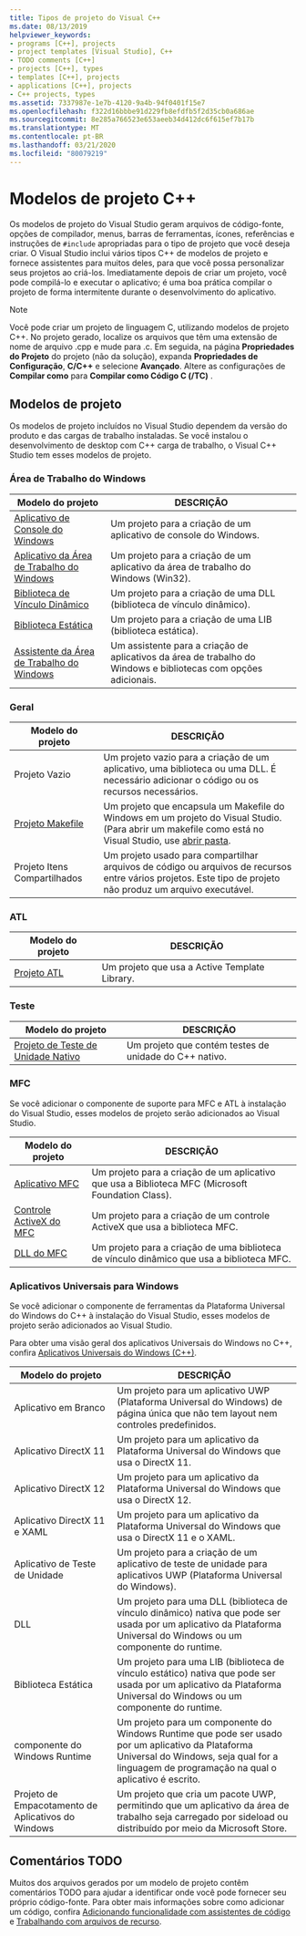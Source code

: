 ```yaml
---
title: Tipos de projeto do Visual C++
ms.date: 08/13/2019
helpviewer_keywords:
- programs [C++], projects
- project templates [Visual Studio], C++
- TODO comments [C++]
- projects [C++], types
- templates [C++], projects
- applications [C++], projects
- C++ projects, types
ms.assetid: 7337987e-1e7b-4120-9a4b-94f0401f15e7
ms.openlocfilehash: f322d16bbbe91d229fb8efdfb5f2d35cb0a686ae
ms.sourcegitcommit: 8e285a766523e653aeeb34d412dc6f615ef7b17b
ms.translationtype: MT
ms.contentlocale: pt-BR
ms.lasthandoff: 03/21/2020
ms.locfileid: "80079219"
---
```

# <a name="c-project-templates"></a>Modelos de projeto C++

Os modelos de projeto do Visual Studio geram arquivos de código-fonte, opções de compilador, menus, barras de ferramentas, ícones, referências e instruções de `#include` apropriadas para o tipo de projeto que você deseja criar. O Visual Studio inclui vários tipos C++ de modelos de projeto e fornece assistentes para muitos deles, para que você possa personalizar seus projetos ao criá-los. Imediatamente depois de criar um projeto, você pode compilá-lo e executar o aplicativo; é uma boa prática compilar o projeto de forma intermitente durante o desenvolvimento do aplicativo.

> [!NOTE]
> Você pode criar um projeto de linguagem C, utilizando modelos de projeto C++. No projeto gerado, localize os arquivos que têm uma extensão de nome de arquivo .cpp e mude para .c. Em seguida, na página **Propriedades do Projeto** do projeto (não da solução), expanda **Propriedades de Configuração**, **C/C++** e selecione **Avançado**. Altere as configurações de **Compilar como** para **Compilar como Código C (/TC)** .

## <a name="project-templates"></a>Modelos de projeto

Os modelos de projeto incluídos no Visual Studio dependem da versão do produto e das cargas de trabalho instaladas. Se você instalou o desenvolvimento de desktop com C++ carga de trabalho, o Visual C++ Studio tem esses modelos de projeto.

### <a name="windows-desktop"></a>Área de Trabalho do Windows

|Modelo do projeto|DESCRIÇÃO|
|----------------------|-----------------------------|
|[Aplicativo de Console do Windows](../../windows/creating-a-console-application.md)|Um projeto para a criação de um aplicativo de console do Windows.|
|[Aplicativo da Área de Trabalho do Windows](../../windows/walkthrough-creating-windows-desktop-applications-cpp.md)|Um projeto para a criação de um aplicativo da área de trabalho do Windows (Win32).|
|[Biblioteca de Vínculo Dinâmico](../walkthrough-creating-and-using-a-dynamic-link-library-cpp.md)|Um projeto para a criação de uma DLL (biblioteca de vínculo dinâmico).|
|[Biblioteca Estática](../../windows/walkthrough-creating-and-using-a-static-library-cpp.md)|Um projeto para a criação de uma LIB (biblioteca estática).|
|[Assistente da Área de Trabalho do Windows](../../windows/windows-desktop-wizard.md)|Um assistente para a criação de aplicativos da área de trabalho do Windows e bibliotecas com opções adicionais.|

### <a name="general"></a>Geral

|Modelo do projeto|DESCRIÇÃO|
|----------------------|-----------------------------|
|Projeto Vazio|Um projeto vazio para a criação de um aplicativo, uma biblioteca ou uma DLL. É necessário adicionar o código ou os recursos necessários.|
|[Projeto Makefile](creating-a-makefile-project.md)|Um projeto que encapsula um Makefile do Windows em um projeto do Visual Studio. (Para abrir um makefile como está no Visual Studio, use [abrir pasta](../open-folder-projects-cpp.md).|
|Projeto Itens Compartilhados|Um projeto usado para compartilhar arquivos de código ou arquivos de recursos entre vários projetos. Este tipo de projeto não produz um arquivo executável.|

### <a name="atl"></a>ATL

|Modelo do projeto|DESCRIÇÃO|
|----------------------|-----------------------------|
|[Projeto ATL](../../atl/reference/creating-an-atl-project.md)|Um projeto que usa a Active Template Library.|

### <a name="test"></a>Teste

|Modelo do projeto|DESCRIÇÃO|
|----------------------|-----------------------------|
|[Projeto de Teste de Unidade Nativo](/visualstudio/test/writing-unit-tests-for-c-cpp-with-the-microsoft-unit-testing-framework-for-cpp)|Um projeto que contém testes de unidade do C++ nativo.|

### <a name="mfc"></a>MFC

Se você adicionar o componente de suporte para MFC e ATL à instalação do Visual Studio, esses modelos de projeto serão adicionados ao Visual Studio.

|Modelo do projeto|DESCRIÇÃO|
|----------------------|-----------------------------|
|[Aplicativo MFC](../../mfc/reference/creating-an-mfc-application.md)|Um projeto para a criação de um aplicativo que usa a Biblioteca MFC (Microsoft Foundation Class).|
|[Controle ActiveX do MFC](../../mfc/reference/creating-an-mfc-activex-control.md)|Um projeto para a criação de um controle ActiveX que usa a biblioteca MFC.|
|[DLL do MFC](../../mfc/reference/creating-an-mfc-dll-project.md)|Um projeto para a criação de uma biblioteca de vínculo dinâmico que usa a biblioteca MFC.|

### <a name="windows-universal-apps"></a>Aplicativos Universais para Windows

Se você adicionar o componente de ferramentas da Plataforma Universal do Windows do C++ à instalação do Visual Studio, esses modelos de projeto serão adicionados ao Visual Studio.

Para obter uma visão geral dos aplicativos Universais do Windows no C++, confira [Aplicativos Universais do Windows (C++)](../../cppcx/universal-windows-apps-cpp.md).

|Modelo do projeto|DESCRIÇÃO|
|----------------------|-----------------------------|
|Aplicativo em Branco|Um projeto para um aplicativo UWP (Plataforma Universal do Windows) de página única que não tem layout nem controles predefinidos.|
|Aplicativo DirectX 11|Um projeto para um aplicativo da Plataforma Universal do Windows que usa o DirectX 11.|
|Aplicativo DirectX 12|Um projeto para um aplicativo da Plataforma Universal do Windows que usa o DirectX 12.|
|Aplicativo DirectX 11 e XAML|Um projeto para um aplicativo da Plataforma Universal do Windows que usa o DirectX 11 e o XAML.|
|Aplicativo de Teste de Unidade|Um projeto para a criação de um aplicativo de teste de unidade para aplicativos UWP (Plataforma Universal do Windows).|
|DLL|Um projeto para uma DLL (biblioteca de vínculo dinâmico) nativa que pode ser usada por um aplicativo da Plataforma Universal do Windows ou um componente do runtime.|
|Biblioteca Estática|Um projeto para uma LIB (biblioteca de vínculo estático) nativa que pode ser usada por um aplicativo da Plataforma Universal do Windows ou um componente do runtime.|
|componente do Windows Runtime|Um projeto para um componente do Windows Runtime que pode ser usado por um aplicativo da Plataforma Universal do Windows, seja qual for a linguagem de programação na qual o aplicativo é escrito.|
|Projeto de Empacotamento de Aplicativos do Windows|Um projeto que cria um pacote UWP, permitindo que um aplicativo da área de trabalho seja carregado por sideload ou distribuído por meio da Microsoft Store.|

## <a name="todo-comments"></a>Comentários TODO

Muitos dos arquivos gerados por um modelo de projeto contêm comentários TODO para ajudar a identificar onde você pode fornecer seu próprio código-fonte. Para obter mais informações sobre como adicionar um código, confira [Adicionando funcionalidade com assistentes de código](../../ide/adding-functionality-with-code-wizards-cpp.md) e [Trabalhando com arquivos de recurso](../../windows/working-with-resource-files.md).
